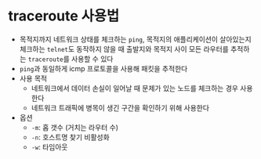 # traceroute 사용법

- 목적지까지 네트워크 상태를 체크하는 `ping`, 목적지의 애플리케이션이 살아있는지 체크하는 `telnet`도 동작하지 않을 때 출발지와 목적지 사이 모든 라우터를 추적하는 `traceroute`를 사용할 수 있다
- `ping`과 동일하게 icmp 프로토콜을 사용해 패킷을 추적한다
- 사용 목적
  - 네트워크에서 데이터 손실이 일어날 때 문제가 있는 노드를 체크하는 경우 사용한다
  - 네트워크 트래픽에 병목이 생긴 구간을 확인하기 위해 사용한다
- 옵션
  - `-m`: 홉 갯수 (거치는 라우터 수)
  - `-n`: 호스트명 찾기 비활성화
  - `-w`: 타임아웃
